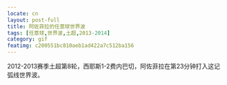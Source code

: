 ```yaml
---
locate: cn
layout: post-full
title: 阿佐菲拉的任意球世界波
tags: [任意球,世界波,土超,2013-2014]
category: gif
featimg: c200551bc810aeb1ad422a7c512ba156
---
```


2012-2013赛季土超第8轮，西耶斯1-2费内巴切，阿佐菲拉在第23分钟打入这记弧线世界波。